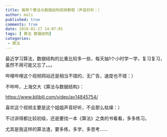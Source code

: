 ```yaml
---
title: 推荐个算法与数据结构视频教程（声音好听：）
author: moli
published: true
comments: true
date: 2018-01-27 14:07:01
tags: [ 算法 数据结构]
categories:
 - 算法
---
```


最近学习算法，数据结构的比重比较多一些，每天抽1个小时学一学，复习复习，虽然不用可能又忘了。。。

哔哩哔哩这个视频网站还是相当不错的，无广告，速度也不错：）

不哔哔，上海交大《算法与数据结构》：

https://www.bilibili.com/video/av14845754/

喜欢这个视频主要是这个姐姐声音好听，不会那么枯燥：）

不过讲得都比较初级，还是要找一本《算法》之类的书看看，多多练习。

尤其是我这样的算法渣，要多练，多学，多思考……